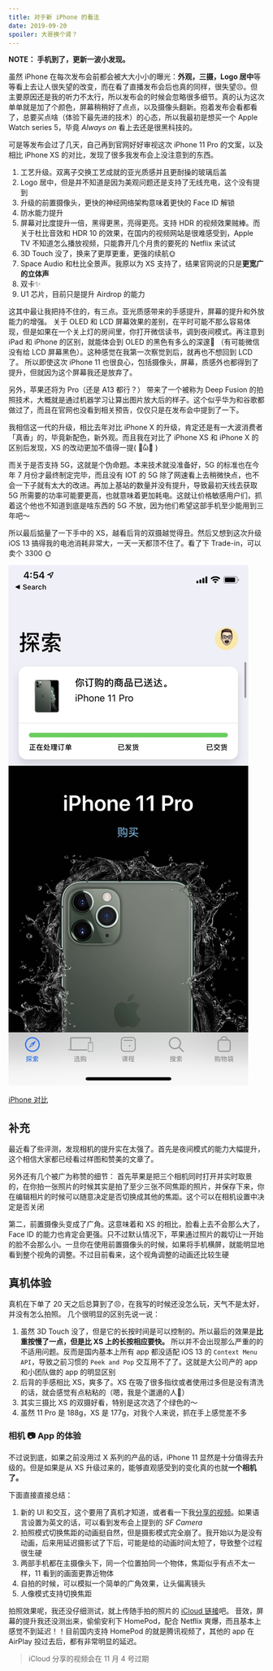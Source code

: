 ```yaml
---
title: 对于新 iPhone 的看法
date: 2019-09-20
spoiler: 大哥换个肾？
---
```


**NOTE： 手机到了，更新一波小发现。**

虽然 iPhone 在每次发布会前都会被大大小小的曝光：**外观，三摄，Logo 居中**等等看上去让人很失望的改变，而在看了直播发布会后也真的同样，很失望😣。但主要原因还是我的听力不太行，所以发布会的时候会忽略很多细节。真的认为这次单单就是加了个颜色，屏幕稍稍好了点点，以及摄像头翻新。抱着发布会看都看了，总要买点啥（体验下最先进的技术）的心态，所以我最初是想买一个 Apple Watch series 5，毕竟 *Always on* 看上去还是很黑科技的。

可是等发布会过了几天，自己再到官网好好审视这次 iPhone 11 Pro 的文案，以及相比 iPhone XS 的对比，发现了很多我发布会上没注意到的东西。

1. 工艺升级。双离子交换工艺成就的亚光质感并且更耐操的玻璃后盖
2. Logo 居中，但是并不知道是因为美观问题还是支持了无线充电，这个没有提到
3. 升级的前置摄像头，更快的神经网络架构意味着更快的 Face ID 解锁
4. 防水能力提升
5. 屏幕对比度提升一倍，黑得更黑，亮得更亮。支持 HDR 的视频效果贼棒。而关于杜比音效和 HDR 10 的效果，在国内的视频网站是很难感受到，Apple TV 不知道怎么播放视频，只能靠开几个月贵的要死的 Netflix 来试试
6. 3D Touch 没了，换来了更厚更重，更强的续航🌞
7. Space Audio 和杜比全景声。我原以为 XS 支持了，结果官网说的只是**更宽广的立体声**
8. 双卡✨
9. U1 芯片，目前只是提升 Airdrop 的能力

这其中最让我把持不住的，有三点。亚光质感带来的手感提升，屏幕的提升和外放能力的增强。
关于 OLED 和 LCD 屏幕效果的差别，在平时可能不那么容易体现，但是如果在一个关上灯的房间里，你打开微信读书，调到夜间模式。再注意到 iPad 和 iPhone 的区别，就能体会到 OLED 的黑色有多么的深邃🌚 （有可能微信没有给 LCD 屏幕黑色）。这种感觉在我第一次察觉到后，就再也不想回到 LCD 了。
所以即使这次 iPhone 11 也很良心，包括摄像头，屏幕，质感外也都得到了提升，但就因为这个屏幕我还是放弃了。

另外，苹果还将为 Pro（还是 A13 都行？） 带来了一个被称为 Deep Fusion 的拍照技术，大概就是通过机器学习让算出图片放大后的样子。这个似乎华为和谷歌都做过了，而且在官网也没看到相关预告，仅仅只是在发布会中提到了一下。

我相信这一代的升级，相比去年对比 iPhone X 的升级，肯定还是有一大波消费者「真香」的，毕竟新配色，新外观。而且我在对比了 iPhone XS 和 iPhone X 的区别后发现，XS 的改动更加不值得一提( ･᷄ὢ･᷅ )

而关于是否支持 5G，这就是个伪命题。本来技术就没准备好，5G 的标准也在今年 7 月份才最终制定完毕，而且没有 IOT 的 5G 除了网速看上去稍微快点，也不会一下子就有太大的改进。再加上基站的数量并没有提升，导致最初天线去获取 5G 所需要的功率可能要更高，也就意味着更加耗电。这就让价格敏感用户们，抓着这个他也不知道到底是啥东西的 5G 不放，因为他们希望这部手机至少能用到三年吧～

所以最后掂量了一下手中的 XS，越看后背的双摄越觉得丑。然后又想到这次升级 iOS 13 搞得我的电池消耗非常大，一天一天都顶不住了。看了下 Trade-in，可以卖个 3300 🌞

![Now，it's here](./yeah.jpg)

[iPhone 对比](https://www.apple.com/cn/iphone/compare/ "iPhone 对比")

## 补充

最近看了些评测，发现相机的提升实在太强了。首先是夜间模式的能力大幅提升，这个相信大家都已经看过样图和赞美的文章了。

另外还有几个被广为称赞的细节：
首先苹果是把三个相机同时打开并实时取景的，在你拍一张照片的时候其实是拍了至少三张不同焦距的照片，并保存下来，你在编辑相片的时候可以随意决定是否切换成其他的焦距。这个可以在相机设置中决定是否关闭

第二，前置摄像头变成了广角。这意味着和 XS 的相比，脸看上去不会那么大了，Face ID 的能力也肯定会更强。只不过默认情况下，苹果通过照片的裁切让一开始的脸不会那么小。一旦你在使用前置摄像头的时候，如果将手机横屏，就能明显地看到整个视角的调整。不过目前看来，这个视角调整的动画还比较生硬

## 真机体验

真机在下单了 20 天之后总算到了😣，在我写的时候还没怎么玩，天气不是太好，并没有怎么拍照。
几个很明显的区别先说一说：

1. 虽然 3D Touch 没了，但是它的长按时间是可以控制的。所以最后的效果是**比重按慢了一点，但是比 XS 上的长按相应要快。** 所以并不会出现那么严重的的不适用问题。反而是国内基本上所有 app 都没适配 iOS 13 的 `Context Menu API`，导致之前习惯的 `Peek and Pop` 交互用不了了。这就是大公司产的 app 和小团队做的 app 的明显区别
2. 后背的手感相比 XS，爽多了。XS 在吸了很多指纹或者使用过多但是没有清洗的话，就会感觉有点粘粘的（嗯，我是个邋遢的人🌚）
3. 其实三摄比 XS 的双摄好看，特别是这次选了个绿色的～
4. 虽然 11 Pro 是 188g，XS 是 177g，对我个人来说，抓在手上感觉差不多


### 相机 📷 App 的体验

不过说到底，如果之前没用过 X 系列的产品的话，iPhone 11 显然是十分值得去升级的。但是如果是从 XS 升级过来的，能够直观感受到的变化真的也就**一个相机了。**

下面直接直接总结：

1. 新的 UI 和交互，这个要用了真机才知道，或者看一下我[分享的视频](https://share.icloud.com/photos/0o4g_GYxnKlPleNHr5i3-mY1Q)。如果语言设置为英文的话，可以看到发布会上提到的 *SF Camera*
2. 拍照模式切换焦距的动画挺自然，但是摄影模式完全崩了。我开始以为是没有动画，后来用延迟摄影试了下后，可能是给的动画时间太短了，导致整个过程很生硬
3. 两部手机都在主摄像头下，同一个位置拍同一个物体，焦距似乎有点不太一样，11 看到的画面更靠近物体
4. 自拍的时候，可以模拟一个简单的广角效果，让头偏离镜头
5. 人像模式支持切换焦距

拍照效果呢，我还没仔细测试，就上传随手拍的照片的 [iCloud 链接](https://share.icloud.com/photos/0Ne6a8QG8sGlDD3lyPD09Wn6Q#Wuhua_Xiaokang_Residential_District)吧。
音效，屏幕的提升我还没测出来，偷偷安利下 HomePod，配合 Netflix 爽爆，而且基本上感觉不到延迟！！目前国内支持 HomePod 的就是腾讯视频了，其他的 app 在 AirPlay 投过去后，都有非常明显的延迟。

> iCloud 分享的视频会在 11 月 4 号过期
